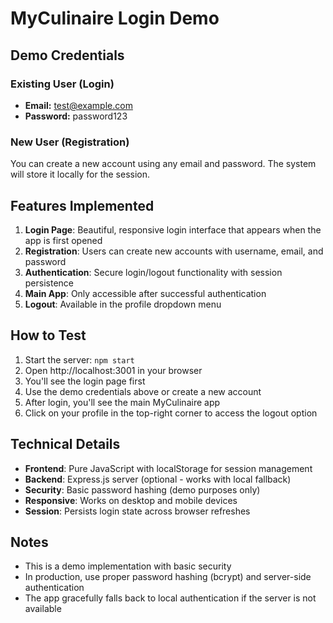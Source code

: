 # MyCulinaire Login Demo

## Demo Credentials

### Existing User (Login)
- **Email:** test@example.com
- **Password:** password123

### New User (Registration)
You can create a new account using any email and password. The system will store it locally for the session.

## Features Implemented

1. **Login Page**: Beautiful, responsive login interface that appears when the app is first opened
2. **Registration**: Users can create new accounts with username, email, and password
3. **Authentication**: Secure login/logout functionality with session persistence
4. **Main App**: Only accessible after successful authentication
5. **Logout**: Available in the profile dropdown menu

## How to Test

1. Start the server: `npm start`
2. Open http://localhost:3001 in your browser
3. You'll see the login page first
4. Use the demo credentials above or create a new account
5. After login, you'll see the main MyCulinaire app
6. Click on your profile in the top-right corner to access the logout option

## Technical Details

- **Frontend**: Pure JavaScript with localStorage for session management
- **Backend**: Express.js server (optional - works with local fallback)
- **Security**: Basic password hashing (demo purposes only)
- **Responsive**: Works on desktop and mobile devices
- **Session**: Persists login state across browser refreshes

## Notes

- This is a demo implementation with basic security
- In production, use proper password hashing (bcrypt) and server-side authentication
- The app gracefully falls back to local authentication if the server is not available
